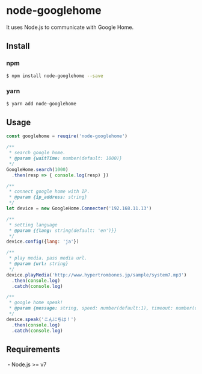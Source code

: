 # node-googlehome
It uses Node.js to communicate with Google Home.

## Install
### npm
```bash
$ npm install node-googlehome --save
```
### yarn
```bash
$ yarn add node-googlehome
```

## Usage
```js
const googlehome = reuqire('node-googlehome')

/**
 * search google home.
 * @param {waitTime: number(default: 1000)}
 */
GoogleHome.search(1000)
  .then(resp => { console.log(resp) })

/**
 * connect google home with IP.
 * @param {ip_address: string}
 */
let device = new GoogleHome.Connecter('192.168.11.13')

/**
 * setting language
 * @param {{lang: string(default: 'en')}}
 */
device.config({lang: 'ja'})

/**
 * play media. pass media url.
 * @param {url: string}
 */
device.playMedia('http://www.hypertrombones.jp/sample/system7.mp3')
  .then(console.log)
  .catch(console.log)

/**
 * google home speak!
 * @param {message: string, speed: number(default:1), timeout: number(default: 3000)}
 */
device.speak('こんにちは！')
  .then(console.log)
  .catch(console.log)
```

## Requirements
・Node.js >= v7

